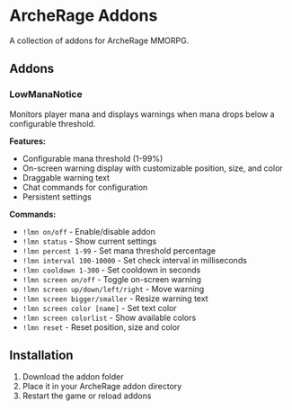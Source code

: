 # ArcheRage Addons

A collection of addons for ArcheRage MMORPG.

## Addons

### LowManaNotice
Monitors player mana and displays warnings when mana drops below a configurable threshold.

**Features:**
- Configurable mana threshold (1-99%)
- On-screen warning display with customizable position, size, and color
- Draggable warning text
- Chat commands for configuration
- Persistent settings

**Commands:**
- `!lmn on/off` - Enable/disable addon
- `!lmn status` - Show current settings
- `!lmn percent 1-99` - Set mana threshold percentage
- `!lmn interval 100-10000` - Set check interval in milliseconds
- `!lmn cooldown 1-300` - Set cooldown in seconds
- `!lmn screen on/off` - Toggle on-screen warning
- `!lmn screen up/down/left/right` - Move warning
- `!lmn screen bigger/smaller` - Resize warning text
- `!lmn screen color [name]` - Set text color
- `!lmn screen colorlist` - Show available colors
- `!lmn reset` - Reset position, size and color

## Installation

1. Download the addon folder
2. Place it in your ArcheRage addon directory
3. Restart the game or reload addons